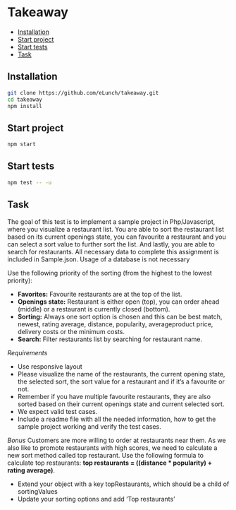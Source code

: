 # Takeaway
- [Installation](#installation)
- [Start project](#start-project)
- [Start tests](#start-tests)
- [Task](#task)
  

## Installation
```sh 
git clone https://github.com/eLunch/takeaway.git
cd takeaway
npm install
```

## Start project

``` sh
npm start
```

## Start tests
``` sh 
npm test -- -u
```

## Task
The goal of this test is to implement a sample project in Php/Javascript, where you
visualize a restaurant list. You are able to sort the restaurant list based on its current
openings state, you can favourite a restaurant and you can select a sort value to further
sort the list. And lastly, you are able to search for restaurants.
All necessary data to complete this assignment is included in Sample.json​. Usage of a
database is not necessary

Use the following priority of the sorting (from the highest to the lowest priority):
*  **Favorites​:** Favourite restaurants are at the top of the list.
*  **Openings state​:** Restaurant is either open (top), you can order ahead (middle) or a
restaurant is currently closed (bottom).
*  **Sorting​:** Always one sort option is chosen and this can be best match​, newest​,
rating​ ​average​, distance​, popularity​, average​ ​product​ ​price​, delivery costs​ or
the minimum costs​.
*  **Search​:** Filter restaurants list by searching for restaurant name.

*Requirements*
*  Use responsive layout
*  Please visualize the name of the restaurants, the current opening state, the
selected sort, the sort value for a restaurant and if it’s a favourite or not.
*  Remember if you have multiple favourite restaurants, they are also sorted based
on their current openings state and current selected sort.
*  We expect valid test cases.
*  Include a readme file with all the needed information, how to get the sample
project working and verify the test cases.

*Bonus*
Customers are more willing to order at restaurants near them. As we also like to promote
restaurants with high scores, we need to calculate a new sort method called top
restaurant​. Use the following formula to calculate top restaurants:
**top restaurants = ((distance * popularity) + rating average)**​.
*  Extend your object with a key topRestaurants, which should be a child of
sortingValues
*  Update your sorting options and add ‘Top restaurants’